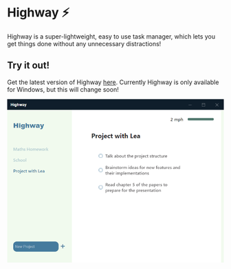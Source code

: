 # Highway :zap:
Highway is a super-lightweight, easy to use task manager, which lets you get things done without any unnecessary distractions!

## Try it out!
Get the latest version of Highway [here](https://github.com/reinhold-b/Highway/releases).
Currently Highway is only available for Windows, but this will change soon!

![Highway](/assets/git_images/highway_screen.png)

